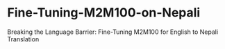 # Fine-Tuning-M2M100-on-Nepali
Breaking the Language Barrier: Fine-Tuning M2M100 for English to Nepali Translation

